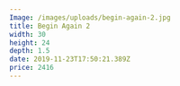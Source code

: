 ```yaml
---
Image: /images/uploads/begin-again-2.jpg
title: Begin Again 2
width: 30
height: 24
depth: 1.5
date: 2019-11-23T17:50:21.389Z
price: 2416
---
```

